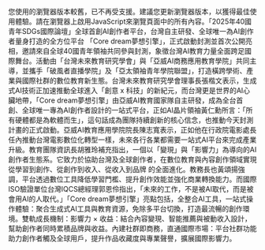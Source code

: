 您使用的瀏覽器版本較舊，已不再受支援。建議您更新瀏覽器版本，以獲得最佳使用體驗。請在瀏覽器上啟用JavaScript來瀏覽頁面中的所有內容。「2025年40國青年SDGs國際論壇」全球首創AI創作者平台，台灣自主研發、全球唯一為AI創作者量身打造的全方位平台 「Core dream夢想引擎」，正式啟動封測並首次公開亮相，邀請來自全球40國青年領袖共同參與封測，象徵台灣AI教育力量全面跨足國際舞台。活動由「台灣未來教育研究學會」與「亞威AI商務應用教育學院」共同主導，並攜手「破風者直播學院」及「亞太領袖青年學院聯盟」，打造橫跨學術、產業與國際社群的數位教育新生態。台灣未來教育研究學會理事長張楷文表示，生成式AI技術正加速推動全球進入「創意 x 科技」的新紀元，而台灣更是世界的AI心臟地帶，「Core dream夢想引擎」由亞威AI教育國家隊自主研發，成為全台首創、全球唯一專為AI創作者設計的一站式平台，正如AI晶片領袖黃仁勳所言：「所有硬體都是為軟體而生」，這句話成為團隊持續創新的核心信念，也推動今天封測計畫的正式啟動。亞威AI教育應用學院院長陳志寬表示，正如他在行政院電影處長任內推動台灣電影數位化轉型一樣，未來各行各業都需要一站式AI平台來完成產業升級。教育團隊資訊長胡雅玲補充指出，一個以「變現」與「影響力」為導向的AI創作者生態系。它致力於協助台灣及全球創作者，在數位教育與內容創作領域實現 從學習到創作、從創作到收入、從收入到品牌 的全面進化。教務長也黃頌揚強調，平台透過數位工具降低學習門檻、提升創作效能並強化商業轉換能力。而國際ISO驗證單位台灣IQCS總經理郭恩伶指出，「未來的工作，不是被AI取代，而是被會用AI的人取代。」「Core dream夢想引擎」亮點包括，全整合AI工具，一站式操作體驗：聚合生成式AI工具與教育資源，免除多平台切換，打造最流暢的創作環境。雙軌成長機制：影響力 × 收益：結合內容變現、智能推薦與被動收入設計，幫助創作者同時累積品牌與收益。內建社群即商務，直通國際市場：平台社群功能助力創作者觸及全球用戶，提升作品收藏度與專業聲譽，擴展國際影響力。